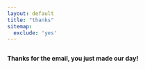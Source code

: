 ```yaml
---
layout: default
title: "thanks"
sitemap:
  exclude: 'yes'
---
```

<div class="row">
  <div class="small-12 columns center-text">
    <p><strong>Thanks for the email, you just made our day!</strong></p>
  </div>
</div>